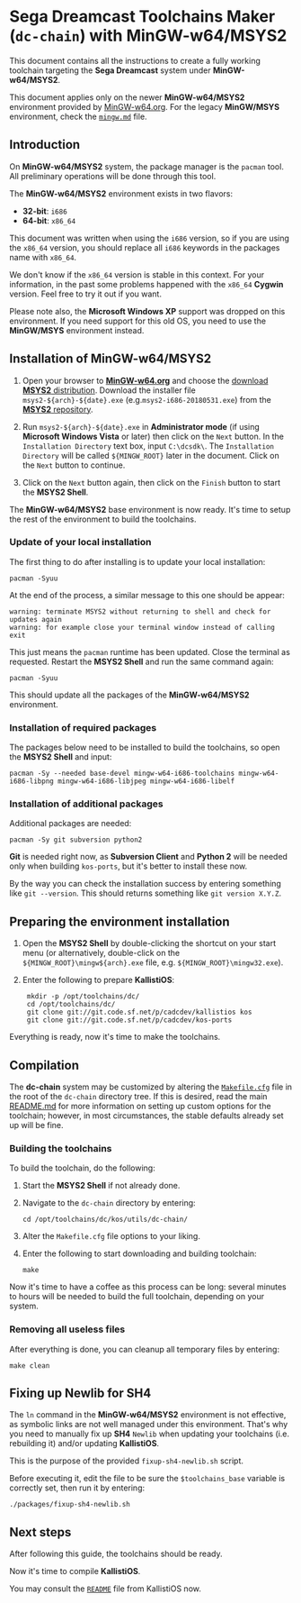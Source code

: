 # Sega Dreamcast Toolchains Maker (`dc-chain`) with MinGW-w64/MSYS2 #

This document contains all the instructions to create a fully working
toolchain targeting the **Sega Dreamcast** system under **MinGW-w64/MSYS2**.

This document applies only on the newer **MinGW-w64/MSYS2** environment provided
by [MinGW-w64.org](https://mingw-w64.org/). For the legacy **MinGW/MSYS**
environment, check the [`mingw.md`](mingw.md) file.

## Introduction ##

On **MinGW-w64/MSYS2** system, the package manager is the `pacman` tool.
All preliminary operations will be done through this tool.

The **MinGW-w64/MSYS2** environment exists in two flavors:

- **32-bit**: `i686`
- **64-bit**: `x86_64`

This document was written when using the `i686` version, so if you are using
the `x86_64` version, you should replace all `i686` keywords in the packages
name with `x86_64`.

We don't know if the `x86_64` version is stable in this context. For your 
information, in the past some problems happened with the `x86_64` **Cygwin** 
version. Feel free to try it out if you want.

Please note also, the **Microsoft Windows XP** support was dropped on this
environment. If you need support for this old OS, you need to use the 
**MinGW/MSYS** environment instead.

## Installation of MinGW-w64/MSYS2 ##

1. Open your browser to [**MinGW-w64.org**](https://mingw-w64.org/) and choose
   the [download **MSYS2** distribution](http://www.msys2.org/). Download the
   installer file `msys2-${arch}-${date}.exe` (e.g.`msys2-i686-20180531.exe`)
   from the [**MSYS2** repository](http://www.msys2.org/).

2. Run `msys2-${arch}-${date}.exe` in **Administrator mode** (if using
   **Microsoft Windows Vista** or later) then click on the `Next` button. In the
   `Installation Directory` text box, input `C:\dcsdk\`. The `Installation
   Directory` will be called `${MINGW_ROOT}` later in the document. Click on the
   `Next` button to continue.

3. Click on the `Next` button again, then click on the `Finish` button to start
   the **MSYS2 Shell**.

The **MinGW-w64/MSYS2** base environment is now ready. It's time to setup the 
rest of the environment to build the toolchains.

### Update of your local installation ###

The first thing to do after installing is to update your local installation:
```
pacman -Syuu
```
At the end of the process, a similar message to this one should be appear:
```
warning: terminate MSYS2 without returning to shell and check for updates again
warning: for example close your terminal window instead of calling exit
```
This just means the `pacman` runtime has been updated. Close the terminal as 
requested. Restart the **MSYS2 Shell** and run the same command again:
```
pacman -Syuu
```
This should update all the packages of the **MinGW-w64/MSYS2** environment.

### Installation of required packages ###

The packages below need to be installed to build the toolchains, so open the
**MSYS2 Shell** and input:
```
pacman -Sy --needed base-devel mingw-w64-i686-toolchains mingw-w64-i686-libpng mingw-w64-i686-libjpeg mingw-w64-i686-libelf
```
### Installation of additional packages ###

Additional packages are needed:
```
pacman -Sy git subversion python2
```
**Git** is needed right now, as **Subversion Client** and **Python 2** will be
needed only when building `kos-ports`, but it's better to install these now.

By the way you can check the installation success by entering something like
`git --version`. This should returns something like `git version X.Y.Z`.

## Preparing the environment installation ##

1. Open the **MSYS2 Shell** by double-clicking the shortcut on your start menu 
   (or alternatively, double-click on the `${MINGW_ROOT}\mingw${arch}.exe` file,
   e.g. `${MINGW_ROOT}\mingw32.exe`).

2. Enter the following to prepare **KallistiOS**:

		mkdir -p /opt/toolchains/dc/
		cd /opt/toolchains/dc/
		git clone git://git.code.sf.net/p/cadcdev/kallistios kos
		git clone git://git.code.sf.net/p/cadcdev/kos-ports

Everything is ready, now it's time to make the toolchains.

## Compilation ##

The **dc-chain** system may be customized by altering the
[`Makefile.cfg`](../Makefile.cfg) file in the root of the `dc-chain` directory
tree. If this is desired, read the main [README.md](../../README.md) for more
information on setting up custom options for the toolchain; however, in most
circumstances, the stable defaults already set up will be fine.

### Building the toolchains ###

To build the toolchain, do the following:

1. Start the **MSYS2 Shell** if not already done.

2. Navigate to the `dc-chain` directory by entering:
	```
	cd /opt/toolchains/dc/kos/utils/dc-chain/
	```

3. Alter the `Makefile.cfg` file options to your liking.

4. Enter the following to start downloading and building toolchain:
	```
	make
	```

Now it's time to have a coffee as this process can be long: several minutes to
hours will be needed to build the full toolchain, depending on your system.

### Removing all useless files ###

After everything is done, you can cleanup all temporary files by entering:
```
make clean 
```

## Fixing up Newlib for SH4 ##

The `ln` command in the **MinGW-w64/MSYS2** environment is not effective, as
symbolic links are not well managed under this environment.
That's why you need to manually fix up **SH4** `Newlib` when updating your
toolchains (i.e. rebuilding it) and/or updating **KallistiOS**.

This is the purpose of the provided `fixup-sh4-newlib.sh` script.

Before executing it, edit the file to be sure the `$toolchains_base` variable
is correctly set, then run it by entering:
```
./packages/fixup-sh4-newlib.sh
```

## Next steps ##

After following this guide, the toolchains should be ready.

Now it's time to compile **KallistiOS**.

You may consult the [`README`](../../../../doc/README) file from KallistiOS now.
